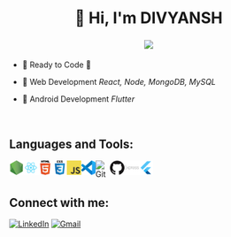 <!-- ### Hi there 👋 -->
<h1 align="center">👋 Hi, I'm DIVYANSH</h1>
<h3 align="center"> <img src="https://readme-typing-svg.herokuapp.com?color=0357F7&lines=Full+Stack+Developer+%3A)" /> </h3>

- 🌱 Ready to Code 🚀

- 🤔 Web Development *React, Node, MongoDB, MySQL*
- 🤔 Android Development *Flutter*
<br>

## Languages and Tools:

<img align="left" alt="NodeJS" width="26px" src="https://raw.githubusercontent.com/github/explore/80688e429a7d4ef2fca1e82350fe8e3517d3494d/topics/nodejs/nodejs.png">

<img align="left" alt="React.js" width="26px" src="https://raw.githubusercontent.com/github/explore/80688e429a7d4ef2fca1e82350fe8e3517d3494d/topics/react/react.png">

<img align="left" alt="HTML5" width="26px" src="https://raw.githubusercontent.com/github/explore/80688e429a7d4ef2fca1e82350fe8e3517d3494d/topics/html/html.png" />

<img align="left" alt="CSS3" width="26px" src="https://raw.githubusercontent.com/github/explore/80688e429a7d4ef2fca1e82350fe8e3517d3494d/topics/css/css.png" />

<img align="left" alt="Javascript" width="26px" src="https://raw.githubusercontent.com/github/explore/80688e429a7d4ef2fca1e82350fe8e3517d3494d/topics/javascript/javascript.png">

<img align="left" alt="Visual Studio Code" width="26px" src="https://raw.githubusercontent.com/github/explore/80688e429a7d4ef2fca1e82350fe8e3517d3494d/topics/visual-studio-code/visual-studio-code.png" />

<img align="left" alt="Git" width="26px" src="https://img.icons8.com/color/48/000000/git.png" />

<img align="left" alt="GitHub" width="26px" src="https://raw.githubusercontent.com/github/explore/78df643247d429f6cc873026c0622819ad797942/topics/github/github.png" />

<img align="left" alt="Express" width="26px" src="https://raw.githubusercontent.com/github/explore/80688e429a7d4ef2fca1e82350fe8e3517d3494d/topics/express/express.png">

<img align="left" alt="Flutter" width="26px" src="https://raw.githubusercontent.com/github/explore/80688e429a7d4ef2fca1e82350fe8e3517d3494d/topics/flutter/flutter.png">

<br><br>
<!--
## Github Overview:
<table>
  <tr>
    <td><img src="https://github-readme-stats.vercel.app/api?username=sagar1902&show_icons=true&theme=dark&locale=en" alt="sagar1902" /></td>
    <td><img align="center" src="https://github-readme-streak-stats.herokuapp.com/?user=sagar1902&theme=dark" alt="sagar1902" /></td>
  </tr>
  <tr>
    <td><img src="https://github-readme-stats.vercel.app/api/top-langs?username=sagar1902&show_icons=true&theme=dark&locale=en&layout=compact" alt="sagar1902" /></td>
  </tr>
  
</table>
<!-- <div style="display:flex">
<img width="470px" height="180px" src = "https://github-readme-stats.vercel.app/api/top-langs/?username=sagar1902&show_icons=true&layout=compact&theme=radical" alt="Most Used Languages">
<img width="470px" height="180px" src="https://github-readme-stats.vercel.app/api?username=sagar1902&count_private=true&show_icons=true&theme=radical" alt="GitHub Status"/>
</div> -->

## Connect with me:
<div align="left">
  <a href="https://www.linkedin.com/in/divyansh-agarwal-403133215/"><img alt="LinkedIn" src="https://img.shields.io/badge/linkedin-%230077B5.svg?style=for-the-badge&logo=linkedin&logoColor=white"/></a>
  <a href="mailto:divyanshagarwal201@gmail.com"><img alt="Gmail" src="https://img.shields.io/badge/Gmail-D14836?style=for-the-badge&logo=gmail&logoColor=white"/></a>
<!--    <a href="https://www.instagram.com/sagar1902"><img alt="Instagram" src="https://img.shields.io/badge/Instagram-E4405F?style=for-the-badge&logo=instagram&logoColor=white"/></a> 
  <a href="https://t.me/sagar2002pj"><img alt="Telegram" src="https://img.shields.io/badge/Telegram-2CA5E0?style=for-the-badge&logo=telegram&logoColor=white" /></a>-->
</div>



<!-- - 👨‍💻 Check out my personal portfolio : *<a href="https://jigarsable.vercel.app" target="_blank">Portfolio</a>* -->
<!--
*sagar1902/sagar1902* is a ✨ special ✨ repository because its `README.md` (this file) appears on your GitHub profile.

Here are some ideas to get you started:

- 🔭 I’m currently working on ...
- 🌱 I’m currently learning ...
- 👯 I’m looking to collaborate on ...
- 🤔 I’m looking for help with ...
- 💬 Ask me about ...
- 📫 How to reach me: ...
- 😄 Pronouns: ...
- ⚡ Fun fact: ...
-->
